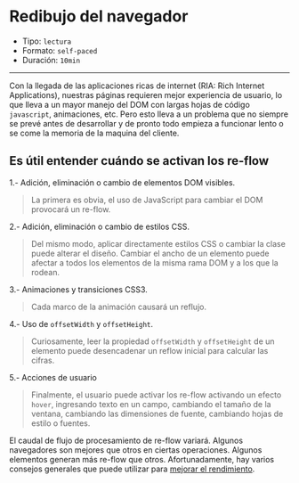 # Redibujo del navegador

* Tipo: `lectura`
* Formato: `self-paced`
* Duración: `10min`

***

Con la llegada de las aplicaciones ricas de internet (RIA: Rich Internet
Applications), nuestras páginas requieren mejor experiencia de usuario, lo que
lleva a un mayor manejo del DOM con largas hojas de código `javascript`,
animaciones, etc. Pero esto lleva a un problema que no siempre se prevé antes
de desarrollar y de pronto todo empieza a funcionar lento o se come la memoria
de la maquina del cliente.

## Es útil entender cuándo se activan los re-flow

1.- Adición, eliminación o cambio de elementos DOM visibles.

> La primera es obvia, el uso de JavaScript para cambiar el DOM provocará un
re-flow.

2.- Adición, eliminación o cambio de estilos CSS.

> Del mismo modo, aplicar directamente estilos CSS o cambiar la clase puede
> alterar el diseño. Cambiar el ancho de un elemento puede afectar a todos los
> elementos de la misma rama DOM y a los que la rodean.

3.- Animaciones y transiciones CSS3.

>Cada marco de la animación causará un reflujo.

4.- Uso de `offsetWidth` y `offsetHeight`.

> Curiosamente, leer la propiedad `offsetWidth` y `offsetHeight` de un elemento
> puede desencadenar un reflow inicial para calcular las cifras.

5.- Acciones de usuario

> Finalmente, el usuario puede activar los re-flow activando un efecto `hover`,
> ingresando texto en un campo, cambiando el tamaño de la ventana, cambiando las
> dimensiones de fuente, cambiando hojas de estilo o fuentes.

El caudal de flujo de procesamiento de re-flow variará. Algunos navegadores
son mejores que otros en ciertas operaciones. Algunos elementos generan más
re-flow que otros. Afortunadamente, hay varios consejos generales que puede
utilizar para [mejorar el rendimiento](https://developers.google.com/speed/docs/insights/browser-reflow).
